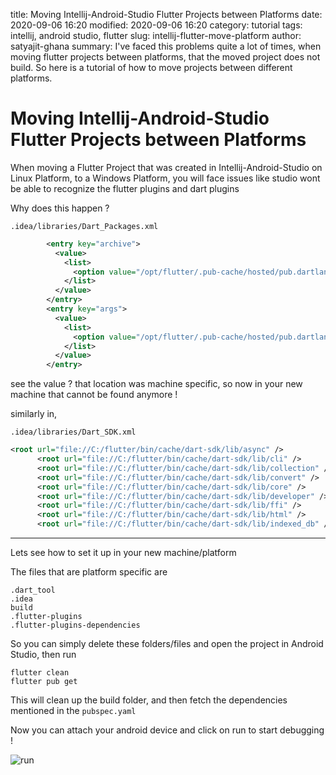 title: Moving Intellij-Android-Studio Flutter Projects between Platforms
date: 2020-09-06 16:20
modified: 2020-09-06 16:20
category: tutorial
tags: intellij, android studio, flutter
slug: intellij-flutter-move-platform
author: satyajit-ghana
summary: I've faced this problems quite a lot of times, when moving flutter projects between platforms, that the moved project does not build. So here is a tutorial of how to move projects between different platforms.

# Moving Intellij-Android-Studio Flutter Projects between Platforms

When moving a Flutter Project that was created in Intellij-Android-Studio on Linux Platform, to a Windows Platform, you will face issues like studio wont be able to recognize the flutter plugins and dart plugins

Why does this happen ?

`.idea/libraries/Dart_Packages.xml`

```xml
        <entry key="archive">
          <value>
            <list>
              <option value="/opt/flutter/.pub-cache/hosted/pub.dartlang.org/archive-2.0.13/lib" />
            </list>
          </value>
        </entry>
        <entry key="args">
          <value>
            <list>
              <option value="/opt/flutter/.pub-cache/hosted/pub.dartlang.org/args-1.6.0/lib" />
            </list>
          </value>
        </entry>
```

see the value ? that location was machine specific, so now in your new machine that cannot be found anymore !

similarly in,

`.idea/libraries/Dart_SDK.xml`

```xml
<root url="file://C:/flutter/bin/cache/dart-sdk/lib/async" />
      <root url="file://C:/flutter/bin/cache/dart-sdk/lib/cli" />
      <root url="file://C:/flutter/bin/cache/dart-sdk/lib/collection" />
      <root url="file://C:/flutter/bin/cache/dart-sdk/lib/convert" />
      <root url="file://C:/flutter/bin/cache/dart-sdk/lib/core" />
      <root url="file://C:/flutter/bin/cache/dart-sdk/lib/developer" />
      <root url="file://C:/flutter/bin/cache/dart-sdk/lib/ffi" />
      <root url="file://C:/flutter/bin/cache/dart-sdk/lib/html" />
      <root url="file://C:/flutter/bin/cache/dart-sdk/lib/indexed_db" />
```

---

Lets see how to set it up in your new machine/platform

The files that are platform specific are

```text
.dart_tool
.idea
build
.flutter-plugins
.flutter-plugins-dependencies
```

So you can simply delete these folders/files and open the project in Android Studio, then run

```text
flutter clean
flutter pub get
```

This will clean up the build folder, and then fetch the dependencies mentioned in the `pubspec.yaml`

Now you can attach your android device and click on run to start debugging !

![run]({attach}run.png)
